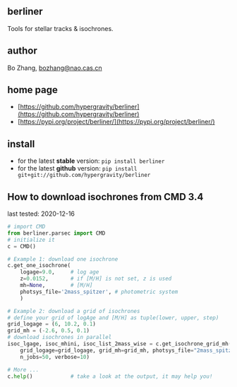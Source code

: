 ## berliner
Tools for stellar tracks & isochrones.

## author
Bo Zhang, [bozhang@nao.cas.cn](mailto:bozhang@nao.cas.cn)

## home page
- [https://github.com/hypergravity/berliner](https://github.com/hypergravity/berliner)
- [https://pypi.org/project/berliner/](https://pypi.org/project/berliner/)

## install
- for the latest **stable** version: `pip install berliner`
- for the latest **github** version: `pip install git+git://github.com/hypergravity/berliner`

## How to download isochrones from CMD 3.4 

last tested: 2020-12-16

```python
# import CMD
from berliner.parsec import CMD
# initialize it
c = CMD()

# Example 1: download one isochrone
c.get_one_isochrone(
    logage=9.0,     # log age
    z=0.0152,       # if [M/H] is not set, z is used
    mh=None,        # [M/H]
    photsys_file='2mass_spitzer', # photometric system
    )

# Example 2: download a grid of isochrones
# define your grid of logAge and [M/H] as tuple(lower, upper, step)
grid_logage = (6, 10.2, 0.1)
grid_mh = (-2.6, 0.5, 0.1)
# download isochrones in parallel
isoc_lgage, isoc_mhini, isoc_list_2mass_wise = c.get_isochrone_grid_mh(
    grid_logage=grid_logage, grid_mh=grid_mh, photsys_file="2mass_spitzer_wise",
    n_jobs=50, verbose=10)

# More ... 
c.help()            # take a look at the output, it may help you!
```
